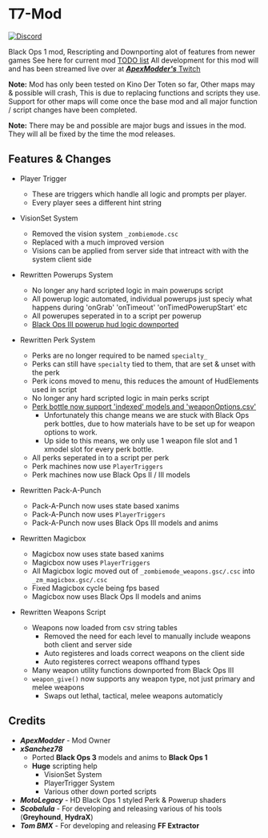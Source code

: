 # T7-Mod
[![Discord](https://img.shields.io/badge/chat-Discord-blue.svg?label=Discord)](https://discord.gg/rTTb3uB)

Black Ops 1 mod, Rescripting and Downporting alot of features from newer games
See here for current mod [TODO list](https://github.com/ApexModder/T7-Mod/projects/1?fullscreen=true)
All development for this mod will and has been streamed live over at [**_ApexModder's_** Twitch](https://www.twitch.tv/apexmdr/)

**Note:** Mod has only been tested on Kino Der Toten so far, Other maps may & possible will crash, This is due to replacing functions and scripts they use.
Support for other maps will come once the base mod and all major function / script changes have been completed.

**Note:** There may be and possible are major bugs and issues in the mod. They will all be fixed by the time the mod releases.

## Features & Changes
- Player Trigger
	- These are triggers which handle all logic and prompts per player.
	- Every player sees a different hint string

- VisionSet System
	- Removed the vision system `_zombiemode.csc`
	- Replaced with a much improved version
	- Visions can be applied from server side that intreact with with the system client side

- Rewritten Powerups System
	- No longer any hard scripted logic in main powerups script
	- All powerup logic automated, individual powerups just speciy what happens during 'onGrab' 'onTimeout' 'onTimedPowerupStart' etc
	- All powerupes seperated in to a script per powerup
	- [Black Ops III powerup hud logic downported](https://streamable.com/ny2kn)

- Rewritten Perk System
	- Perks are no longer required to be named `specialty_`
	- Perks can still have `specialty` tied to them, that are set & unset with the perk
	- Perk icons moved to menu, this reduces the amount of HudElements used in script
	- No longer any hard scripted logic in main perks script
	- [Perk bottle now support 'indexed' models and 'weaponOptions.csv'](https://streamable.com/vnb3a)
		- Unfortunately this change means we are stuck with Black Ops perk bottles, due to how materials have to be set up for weapon options to work.
		- Up side to this means, we only use 1 weapon file slot and 1 xmodel slot for every perk bottle.
	- All perks seperated in to a script per perk
	- Perk machines now use `PlayerTriggers`
	- Perk machines now use Black Ops II / III models

- Rewritten Pack-A-Punch
	- Pack-A-Punch now uses state based xanims
	- Pack-A-Punch now uses `PlayerTriggers`
	- Pack-A-Punch now uses Black Ops III models and anims

- Rewritten Magicbox
	- Magicbox now uses state based xanims
	- Magicbox now uses `PlayerTriggers`
	- All Magicbox logic moved out of `_zombiemode_weapons.gsc/.csc` into `_zm_magicbox.gsc/.csc`
	- Fixed Magicbox cycle being fps based
	- Magicbox now uses Black Ops II models and anims

- Rewritten Weapons Script
	- Weapons now loaded from csv string tables
		- Removed the need for each level to manually include weapons both client and server side
		- Auto registeres and loads correct weapons on the client side
		- Auto registeres correct weapons offhand types
	- Many weapon utility functions downported from Black Ops III
	- `weapon_give()` now supports any weapon type, not just primary and melee weapons
		- Swaps out lethal, tactical, melee weapons automaticly

## Credits
- **_ApexModder_** - Mod Owner
- **_xSanchez78_**
	- Ported **Black Ops 3** models and anims to **Black Ops 1**
	- **Huge** scripting help
		- VisionSet System
		- PlayerTrigger System
		- Various other down ported scripts
- **_MotoLegacy_** - HD Black Ops 1 styled Perk & Powerup shaders
- **_Scobalula_** - For developing and releasing various of his tools (**Greyhound**, **HydraX**)
- **_Tom BMX_** - For developing and releasing **FF Extractor**
